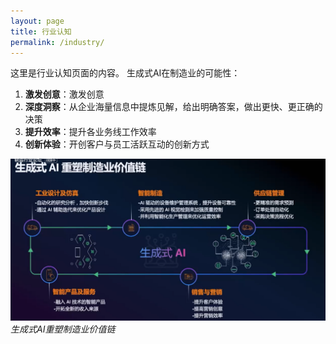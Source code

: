 ```yaml
---
layout: page
title: 行业认知
permalink: /industry/
---
```


这里是行业认知页面的内容。
生成式AI在制造业的可能性：
1. **激发创意**：激发创意
2. **深度洞察**：从企业海量信息中提炼见解，给出明确答案，做出更快、更正确的决策
3. **提升效率**：提升各业务线工作效率
4. **创新体验**：开创客户与员工活跃互动的创新方式

![亚马逊云科技中国峰会](\assets\images\awsgenai.png)
*生成式AI重塑制造业价值链*